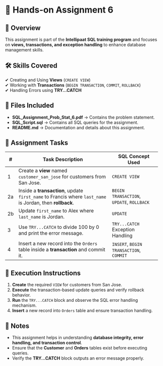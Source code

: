 # 📝 Hands-on Assignment 6  

## 📌 **Overview**  
This assignment is part of the **Intellipaat SQL training program** and focuses on **views, transactions, and exception handling** to enhance database management skills.  

## 🛠 **Skills Covered**  
✔ Creating and Using **Views** (`CREATE VIEW`)  
✔ Working with **Transactions** (`BEGIN TRANSACTION`, `COMMIT`, `ROLLBACK`)  
✔ Handling Errors using **TRY...CATCH**  

## 📂 **Files Included**  
- **SQL_Assignment_Prob_Stat_6.pdf** → Contains the problem statement.  
- **SQL_Script.sql** → Contains all SQL queries for the assignment.  
- **README.md** → Documentation and details about this assignment.  

## 📖 **Assignment Tasks**  

| #  | Task Description | SQL Concept Used |
|----|----------------|----------------|
| 1  | Create a **view** named `customer_san_jose` for customers from San Jose. | `CREATE VIEW` |
| 2a  | Inside a **transaction**, update `first_name` to Francis where `last_name` is Jordan, then **rollback**. | `BEGIN TRANSACTION`, `UPDATE`, `ROLLBACK` |
| 2b  | Update `first_name` to Alex where `last_name` is Jordan. | `UPDATE` |
| 3  | Use `TRY...CATCH` to divide 100 by 0 and print the error message. | `TRY...CATCH` Exception Handling |
| 4  | Insert a new record into the `Orders` table inside a **transaction** and commit it. | `INSERT`, `BEGIN TRANSACTION`, `COMMIT` |

## 🚀 **Execution Instructions**  
1. **Create** the required `VIEW` for customers from San Jose.  
2. **Execute** the transaction-based update queries and verify rollback behavior.  
3. **Run** the `TRY...CATCH` block and observe the SQL error handling mechanism.  
4. **Insert** a new record into `Orders` table and ensure transaction handling.  

## 📢 **Notes**  
- This assignment helps in understanding **database integrity, error handling, and transaction control**.  
- Ensure that the **Customer** and **Orders** tables exist before executing queries.  
- Verify the **TRY...CATCH** block outputs an error message properly.  
